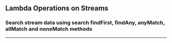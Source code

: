 ## Lambda Operations on Streams
### Search stream data using search findFirst, findAny, anyMatch, allMatch and noneMatch methods
-----
